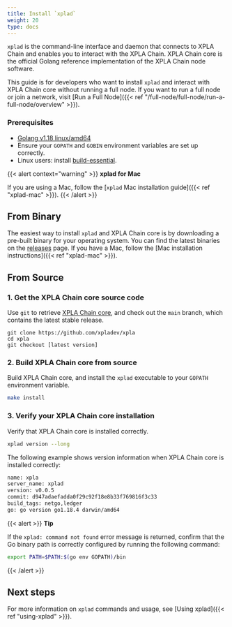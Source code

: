 ```yaml
---
title: Install `xplad`
weight: 20
type: docs
---
```


`xplad` is the command-line interface and daemon that connects to XPLA Chain and enables you to interact with the XPLA Chain. XPLA Chain core is the official Golang reference implementation of the XPLA Chain node software.

This guide is for developers who want to install `xplad` and interact with XPLA Chain core without running a full node. If you want to run a full node or join a network, visit [Run a Full Node]({{< ref "/full-node/full-node/run-a-full-node/overview" >}}).

### Prerequisites

- [Golang v1.18 linux/amd64](https://golang.org/doc/install)
- Ensure your `GOPATH` and `GOBIN` environment variables are set up correctly.
- Linux users: install [build-essential](http://linux-command.org/en/build-essential.html).

{{< alert context="warning" >}}
**xplad for Mac**

If you are using a Mac, follow the [`xplad` Mac installation guide]({{< ref "xplad-mac" >}}).
{{< /alert >}}

## From Binary

The easiest way to install `xplad` and XPLA Chain core is by downloading a pre-built binary for your operating system. You can find the latest binaries on the [releases](https://github.com/xpladev/xpla/releases) page. If you have a Mac, follow the [Mac installation instructions]({{< ref "xplad-mac" >}}).

## From Source

### 1. Get the XPLA Chain core source code

Use `git` to retrieve [XPLA Chain core](https://github.com/xpladev/xpla/), and check out the `main` branch, which contains the latest stable release.

```
git clone https://github.com/xpladev/xpla
cd xpla
git checkout [latest version]
```

### 2. Build XPLA Chain core from source

Build XPLA Chain core, and install the `xplad` executable to your `GOPATH` environment variable.

```bash
make install
```

### 3. Verify your XPLA Chain core installation

Verify that XPLA Chain core is installed correctly.

```bash
xplad version --long
```

The following example shows version information when XPLA Chain core is installed correctly:

```bash
name: xpla
server_name: xplad
version: v0.0.5
commit: d947adaefadda0f29c92f18e8b33f769816f3c33
build_tags: netgo,ledger
go: go version go1.18.4 darwin/amd64
```

{{< alert >}}
**Tip**

If the `xplad: command not found` error message is returned, confirm that the Go binary path is correctly configured by running the following command:
```sh
export PATH=$PATH:$(go env GOPATH)/bin
```
{{< /alert >}}

## Next steps

For more information on `xplad` commands and usage, see [Using xplad]({{< ref "using-xplad" >}}).
